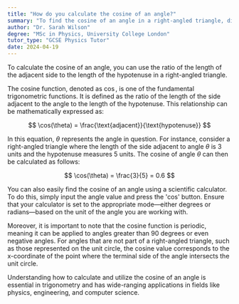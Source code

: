 ```yaml
---
title: "How do you calculate the cosine of an angle?"
summary: "To find the cosine of an angle in a right-angled triangle, divide the length of the adjacent side by the length of the hypotenuse."
author: "Dr. Sarah Wilson"
degree: "MSc in Physics, University College London"
tutor_type: "GCSE Physics Tutor"
date: 2024-04-19
---
```


To calculate the cosine of an angle, you can use the ratio of the length of the adjacent side to the length of the hypotenuse in a right-angled triangle.

The cosine function, denoted as $\cos$, is one of the fundamental trigonometric functions. It is defined as the ratio of the length of the side adjacent to the angle to the length of the hypotenuse. This relationship can be mathematically expressed as:

$$ 
\cos(\theta) = \frac{\text{adjacent}}{\text{hypotenuse}} 
$$

In this equation, $\theta$ represents the angle in question. For instance, consider a right-angled triangle where the length of the side adjacent to angle $\theta$ is $3$ units and the hypotenuse measures $5$ units. The cosine of angle $\theta$ can then be calculated as follows:

$$ 
\cos(\theta) = \frac{3}{5} = 0.6 
$$

You can also easily find the cosine of an angle using a scientific calculator. To do this, simply input the angle value and press the 'cos' button. Ensure that your calculator is set to the appropriate mode—either degrees or radians—based on the unit of the angle you are working with.

Moreover, it is important to note that the cosine function is periodic, meaning it can be applied to angles greater than $90$ degrees or even negative angles. For angles that are not part of a right-angled triangle, such as those represented on the unit circle, the cosine value corresponds to the x-coordinate of the point where the terminal side of the angle intersects the unit circle.

Understanding how to calculate and utilize the cosine of an angle is essential in trigonometry and has wide-ranging applications in fields like physics, engineering, and computer science.
    